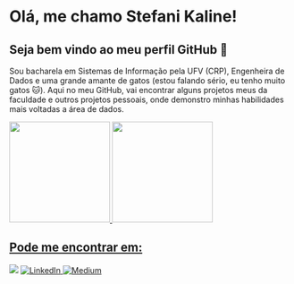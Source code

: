 # Olá, me chamo Stefani Kaline! 
## Seja bem vindo ao meu perfil GitHub 🤟

Sou bacharela em Sistemas de Informação pela UFV (CRP), Engenheira de Dados e uma grande amante de gatos (estou falando sério, eu tenho muito gatos 🐱). 
Aqui no meu GitHub, vai encontrar alguns projetos meus da faculdade e outros projetos pessoais, onde demonstro minhas habilidades mais voltadas a área de dados.

<div>
<a href="https://github.com/StefaniKaline">
<img loading="lazy" height="180em" src="https://github-readme-stats.vercel.app/api/top-langs/?username=StefaniKaline&layout=compact&langs_count=7&theme=dracula"/>
<img loading="lazy" height="180em" src="https://github-readme-stats.vercel.app/api?username=StefaniKaline&show_icons=true&theme=dracula&include_all_commits=true&count_private=true"/>
</div> 
  
## Pode me encontrar em:

<div>
<a href = "mailto:stefanikaline15@gmail.com"><img loading="lazy" src="https://img.shields.io/badge/Gmail-D14836?style=for-the-badge&logo=gmail&logoColor=white" target="_blank"></a>
<a href="https://www.linkedin.com/in/stefanikaline">
    <img src="https://img.shields.io/badge/LinkedIn-%230077B5.svg?&style=for-the-badge&logo=linkedin&logoColor=white" alt="LinkedIn">
</a>

<a href="https://medium.com/@skaline" target="_blank">
    <img src="https://img.shields.io/badge/Medium-12100E?style=for-the-badge&logo=medium&logoColor=white" alt="Medium">
</a>

</div>

